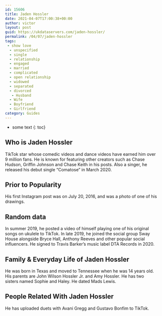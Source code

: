 ```yaml
---
id: 15606
title: Jaden Hossler
date: 2021-04-07T17:00:38+00:00
author: victor
layout: post
guid: https://ukdataservers.com/jaden-hossler/
permalink: /04/07/jaden-hossler
tags:
 - show love
  - unspecified
  - single
  - relationship
  - engaged
  - married
  - complicated
  - open relationship
  - widowed
  - separated
  - divorced
   - Husband
  - Wife
  - Boyfriend
  - Girlfriend
category: Guides
---
```


* some text
{: toc}


## Who is Jaden Hossler



TikTok star whose comedic videos and dance videos have earned him over 9 million fans. He is known for featuring other creators such as Chase Hudson, Griffin Johnson and Chase Keith in his posts. Also a singer, he released his debut single &#8220;Comatose&#8221; in March 2020. 

                
                
                
## Prior to Popularity



His first Instagram post was on July 20, 2016, and was a photo of one of his drawings. 

                
                
                
## Random data



In summer 2019, he posted a video of himself playing one of his original songs on ukulele to TikTok. In late 2019, he joined the social group Sway House alongside Bryce Hall, Anthony Reeves and other popular social influencers. He signed to Travis Barker&#8217;s music label DTA Records in 2020. 

                
                
                
## Family & Everyday Life of Jaden Hossler



He was born in Texas and moved to Tennessee when he was 14 years old. His parents are John Wilson Hossler Jr. and Amy Hossler. He has two sisters named Sophie and Haley. He dated Mads Lewis.

                
                
                
## People Related With Jaden Hossler



He has uploaded duets with Avani Gregg and Gustavo Bonfim to TikTok. 

                
              
            
          
          
          